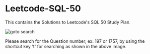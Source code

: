 # Leetcode-SQL-50
This contains the Solutions to Leetcode's SQL 50 Study Plan.

![goto search](https://i.stack.imgur.com/djQff.png)

Please search for the Question number, ex. 197 or 1757, by using the shortcut key 't' for searching as shown in the above image.